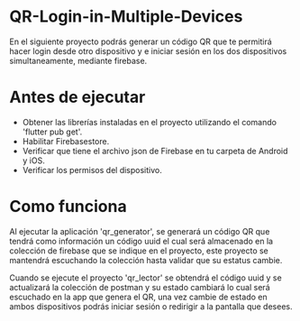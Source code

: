 # QR-Login-in-Multiple-Devices
En el siguiente proyecto podrás generar un código QR que te permitirá hacer login desde otro dispositivo y e iniciar sesión en los dos dispositivos simultaneamente, mediante firebase.
# Antes de ejecutar
* Obtener las librerías instaladas en el proyecto utilizando el comando 'flutter pub get'.
* Habilitar Firebasestore.
* Verificar que tiene el archivo json de Firebase en tu carpeta de Android y iOS.
* Verificar los permisos del dispositivo.
# Como funciona
Al ejecutar la aplicación 'qr_generator', se generará un código QR que tendrá como información un código uuid el cual será almacenado en la colección de firebase que se indique en el proyecto, este proyecto se mantendrá escuchando la colección hasta validar que su estatus cambie.

Cuando se ejecute el proyecto 'qr_lector' se obtendrá el código uuid y se actualizará la colección de postman y su estado cambiará lo cual será escuchado en la app que genera el QR, una vez cambie de estado en ambos dispositivos podrás iniciar sesión o redirigir a la pantalla que desees.

